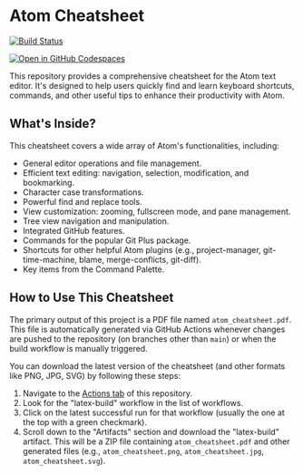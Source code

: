 Atom Cheatsheet
===============

[![Build Status](https://github.com/ruzickap/cheatsheet-atom/workflows/latex-build/badge.svg)](https://github.com/ruzickap/cheatsheet-atom)

[![Open in GitHub Codespaces](https://github.com/codespaces/badge.svg)](https://codespaces.new/ruzickap/cheatsheet-atom)

This repository provides a comprehensive cheatsheet for the Atom text editor.
It's designed to help users quickly find and learn keyboard shortcuts,
commands, and other useful tips to enhance their productivity with Atom.

## What's Inside?

This cheatsheet covers a wide array of Atom's functionalities, including:

*   General editor operations and file management.
*   Efficient text editing: navigation, selection, modification, and
    bookmarking.
*   Character case transformations.
*   Powerful find and replace tools.
*   View customization: zooming, fullscreen mode, and pane management.
*   Tree view navigation and manipulation.
*   Integrated GitHub features.
*   Commands for the popular Git Plus package.
*   Shortcuts for other helpful Atom plugins (e.g., project-manager,
    git-time-machine, blame, merge-conflicts, git-diff).
*   Key items from the Command Palette.

## How to Use This Cheatsheet

The primary output of this project is a PDF file named `atom_cheatsheet.pdf`.
This file is automatically generated via GitHub Actions whenever changes are
pushed to the repository (on branches other than `main`) or when the build
workflow is manually triggered.

You can download the latest version of the cheatsheet (and other formats like
PNG, JPG, SVG) by following these steps:

1.  Navigate to the [Actions tab](https://github.com/ruzickap/cheatsheet-atom/actions)
    of this repository.
2.  Look for the "latex-build" workflow in the list of workflows.
3.  Click on the latest successful run for that workflow (usually the one at
    the top with a green checkmark).
4.  Scroll down to the "Artifacts" section and download the "latex-build"
    artifact. This will be a ZIP file containing `atom_cheatsheet.pdf` and
    other generated files (e.g., `atom_cheatsheet.png`, `atom_cheatsheet.jpg`,
    `atom_cheatsheet.svg`).
